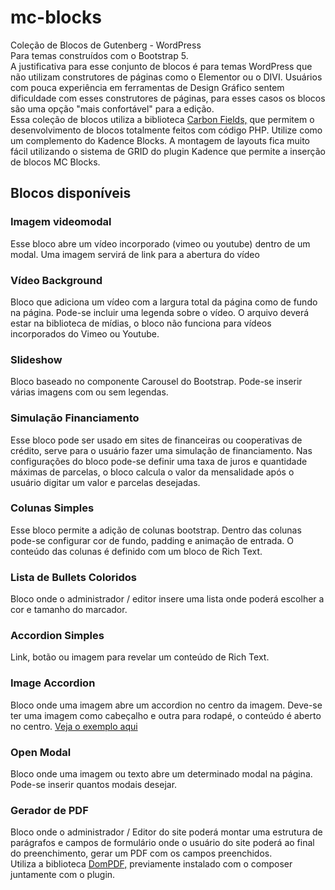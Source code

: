 # mc-blocks
Coleção de Blocos de Gutenberg - WordPress<br>
Para temas construídos com o Bootstrap 5.<br>
A justificativa para esse conjunto de blocos é para temas WordPress que não utilizam construtores de páginas como o Elementor ou o DIVI. Usuários com pouca experiência em ferramentas de Design Gráfico sentem dificuldade com esses construtores de páginas, para esses casos os blocos são uma opção "mais confortável" para a edição.<br>
Essa coleção de blocos utiliza a biblioteca <a href="https://carbonfields.net/" target="_blank">Carbon Fields,</a> que permitem o desenvolvimento de blocos totalmente feitos com código PHP. Utilize como um complemento do Kadence Blocks. A montagem de layouts fica muito fácil utilizando o sistema de GRID do plugin Kadence que permite a inserção de blocos MC Blocks.

## Blocos disponíveis

### Imagem videomodal
Esse bloco abre um vídeo incorporado (vimeo ou youtube) dentro de um modal.
Uma imagem servirá de link para a abertura do vídeo

### Vídeo Background
Bloco que adiciona um vídeo com a largura total da página como de fundo na página.
Pode-se incluir uma legenda sobre o vídeo. O arquivo deverá estar na biblioteca de mídias, o bloco não funciona para vídeos incorporados do Vimeo ou Youtube.

### Slideshow
Bloco baseado no componente Carousel do Bootstrap. Pode-se inserir várias imagens com ou sem legendas.

### Simulação Financiamento
Esse bloco pode ser usado em sites de financeiras ou cooperativas de crédito, serve para o usuário fazer uma simulação de financiamento. Nas configurações do bloco pode-se definir uma taxa de juros e quantidade máximas de parcelas, o bloco calcula o valor da mensalidade após o usuário digitar um valor e parcelas desejadas.

### Colunas Simples
Esse bloco permite a adição de colunas bootstrap. Dentro das colunas pode-se configurar cor de fundo, padding e animação de entrada.
O conteúdo das colunas é definido com um bloco de Rich Text.

### Lista de Bullets Coloridos
Bloco onde o administrador / editor insere uma lista onde poderá escolher a cor e tamanho do marcador.

### Accordion Simples
Link, botão ou imagem para revelar um conteúdo de Rich Text.

### Image Accordion
Bloco onde uma imagem abre um accordion no centro da imagem. Deve-se ter uma imagem como cabeçalho e outra para rodapé, o conteúdo é aberto no centro. <a href="https://cooperata.coop.br/cooperativismo/" target="_blank">Veja o exemplo aqui</a> 

### Open Modal
Bloco onde uma imagem ou texto abre um determinado modal na página. Pode-se inserir quantos modais desejar.

### Gerador de PDF
Bloco onde o administrador / Editor do site poderá montar uma estrutura de parágrafos e campos de formulário onde o usuário do site poderá ao final do preenchimento, gerar um PDF com os campos preenchidos.<br>
Utiliza a biblioteca <a href="https://github.com/dompdf/dompdf" target="_blank">DomPDF,</a> previamente instalado com o composer juntamente com o plugin.

